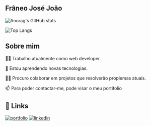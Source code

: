##  Frâneo José João
![Anurag's GitHub stats](https://github-readme-stats.vercel.app/api?username=FraneoJJ&theme=transparent&show_icons=true)

![Top Langs](https://github-readme-stats.vercel.app/api/top-langs/?username=FraneoJJ&langs_count=8)

## Sobre mim
👩‍💻 Trabalho atualmente como web developer.

🧠 Estou aprendendo novas tecnologias.

👯‍♀️ Procuro colaborar em projetos que resolverão proplemas atuais.

📫 Para poder contactar-me, pode visar o meu portifolio
## 🔗 Links
[![portfolio](https://img.shields.io/badge/my_portfolio-000?style=for-the-badge&logo=ko-fi&logoColor=white)](https://franeojosejoao.github.io/Personal-Portfolio/)
[![linkedin](https://img.shields.io/badge/linkedin-0A66C2?style=for-the-badge&logo=linkedin&logoColor=white)](https://www.linkedin.com/in/franeo-jo%C3%A3o-478630304/)










